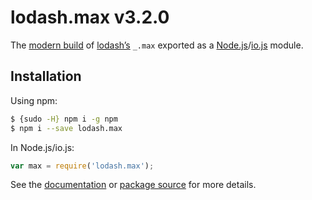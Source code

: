 # lodash.max v3.2.0

The [modern build](https://github.com/lodash/lodash/wiki/Build-Differences) of [lodash’s](https://lodash.com/) `_.max` exported as a [Node.js](http://nodejs.org/)/[io.js](https://iojs.org/) module.

## Installation

Using npm:

```bash
$ {sudo -H} npm i -g npm
$ npm i --save lodash.max
```

In Node.js/io.js:

```js
var max = require('lodash.max');
```

See the [documentation](https://lodash.com/docs#max) or [package source](https://github.com/lodash/lodash/blob/3.2.0-npm-packages/lodash.max) for more details.
